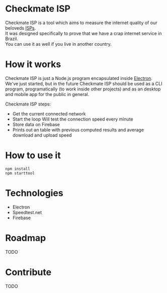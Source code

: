 # Checkmate ISP
Checkmate ISP is a tool which aims to measure the internet quality of our beloveds [ISPs](https://en.wikipedia.org/wiki/Internet_service_provider).  
It was designed specifically to prove that we have a crap internet service in Brazil.  
You can use it as well if you live in another country.

# How it works
Checkmate ISP is just a Node.js program encapsulated inside [Electron](http://electron.atom.io/).  
We've just started, but in the future Checkmate ISP should be used as a CLI program, programatically (to work inside other projects) and as an desktop and mobile app for the public in general.  

Checkmate ISP steps:  
- Get the current connected network  
- Start the loop
	Will test the connection speed every minute  
- Store data on Firebase  
- Prints out an table with previous computed results and average download and upload speed


# How to use it
```
npm install
npm starttool
```

# Technologies
- Electron  
- Speedtest.net  
- Firebase  

# Roadmap
TODO

# Contribute
TODO